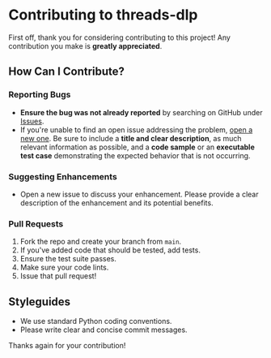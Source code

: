 # Contributing to threads-dlp

First off, thank you for considering contributing to this project! Any contribution you make is **greatly appreciated**.

## How Can I Contribute?

### Reporting Bugs

- **Ensure the bug was not already reported** by searching on GitHub under [Issues](https://github.com/LayorX/threads-dlp/issues).
- If you're unable to find an open issue addressing the problem, [open a new one](https://github.com/LayorX/threads-dlp/issues/new). Be sure to include a **title and clear description**, as much relevant information as possible, and a **code sample** or an **executable test case** demonstrating the expected behavior that is not occurring.

### Suggesting Enhancements

- Open a new issue to discuss your enhancement. Please provide a clear description of the enhancement and its potential benefits.

### Pull Requests

1. Fork the repo and create your branch from `main`.
2. If you've added code that should be tested, add tests.
3. Ensure the test suite passes.
4. Make sure your code lints.
5. Issue that pull request!

## Styleguides

- We use standard Python coding conventions.
- Please write clear and concise commit messages.

Thanks again for your contribution!
